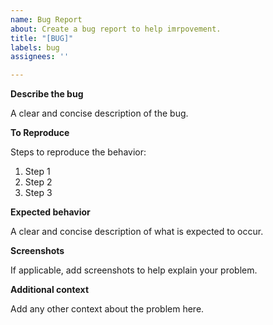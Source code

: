 ```yaml
---
name: Bug Report
about: Create a bug report to help imrpovement.
title: "[BUG]"
labels: bug
assignees: ''

---
```


**Describe the bug**

A clear and concise description of the bug.

**To Reproduce**

Steps to reproduce the behavior:
1. Step 1
2. Step 2
3. Step 3

**Expected behavior**

A clear and concise description of what is expected to occur.

**Screenshots**

If applicable, add screenshots to help explain your problem.

**Additional context**

Add any other context about the problem here.
